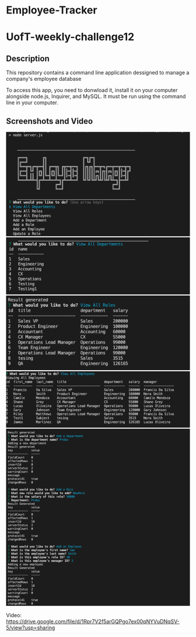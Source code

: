# Employee-Tracker
# UofT-weekly-challenge12

## Description

This repository contains a command line application dessigned to manage a company's employee database

To access this app, you need to donwload it, install it on your computer alongside node.js, Inquirer, and MySQL. It must be run using the command line in your computer.

## Screenshots and Video

![ScreenShot](/assets/images/Sample1.jpeg)
![ScreenShot](/assets/images/Sample2.jpeg)
![ScreenShot](/assets/images/Sample3.jpeg)
![ScreenShot](/assets/images/Sample4.jpeg)
![ScreenShot](/assets/images/Sample5.jpeg)

Video: https://drive.google.com/file/d/1Rpr7V2f5arGQPgo7ex00qNYVuDNqSV-5/view?usp=sharing 